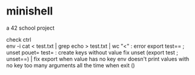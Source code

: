 # minishell
a 42 school project

check ctrl \
env -i 
cat < test.txt | grep echo > test.txt | wc
"<" : error
export test== ; unset pouet= test= : create keys without value
fix unset (export test ; unset==) | fix export when value has no key
env doesn't print values with no key
too many arguments all the time when exit ()